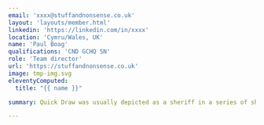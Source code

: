```yaml
---
email: 'xxxx@stuffandnonsense.co.uk'
layout: 'layouts/member.html'
linkedin: 'https://linkedin.com/in/xxxx'
location: 'Cymru/Wales, UK'
name: 'Paul Boag'
qualifications: 'CND GCHQ SN'
role: 'Team director'
url: 'https://stuffandnonsense.co.uk'
image: tmp-img.svg
eleventyComputed:
  title: "{{ name }}"

summary: Quick Draw was usually depicted as a sheriff in a series of short films set in the Old West. Quick Draw was often accompanied by his deputy, a Mexican burro called Baba Looey (also voiced by Daws Butler), who spoke with a Mexican accent and called his partner “Queeks Draw.”

---
```

